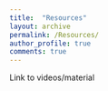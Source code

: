 ```yaml
---
title:  "Resources"
layout: archive
permalink: /Resources/
author_profile: true
comments: true
---
```


Link to videos/material
